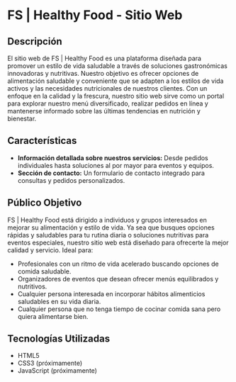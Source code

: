 # FS | Healthy Food - Sitio Web

## Descripción

El sitio web de FS | Healthy Food es una plataforma diseñada para promover un estilo de vida saludable a través de soluciones gastronómicas innovadoras y nutritivas. Nuestro objetivo es ofrecer opciones de alimentación saludable y conveniente que se adapten a los estilos de vida activos y las necesidades nutricionales de nuestros clientes. Con un enfoque en la calidad y la frescura, nuestro sitio web sirve como un portal para explorar nuestro menú diversificado, realizar pedidos en línea y mantenerse informado sobre las últimas tendencias en nutrición y bienestar.

## Características

- **Información detallada sobre nuestros servicios:** Desde pedidos individuales hasta soluciones al por mayor para eventos y equipos.
- **Sección de contacto:** Un formulario de contacto integrado para consultas y pedidos personalizados.

## Público Objetivo

FS | Healthy Food está dirigido a individuos y grupos interesados en mejorar su alimentación y estilo de vida. Ya sea que busques opciones rápidas y saludables para tu rutina diaria o soluciones nutritivas para eventos especiales, nuestro sitio web está diseñado para ofrecerte la mejor calidad y servicio.
Ideal para:

- Profesionales con un ritmo de vida acelerado buscando opciones de comida saludable.  
- Organizadores de eventos que desean ofrecer menús equilibrados y nutritivos.  
- Cualquier persona interesada en incorporar hábitos alimenticios saludables en su vida diaria.  
- Cualquier persona que no tenga tiempo de cocinar comida sana pero quiera alimentarse bien.

## Tecnologías Utilizadas

- HTML5
- CSS3 (próximamente)
- JavaScript (próximamente)